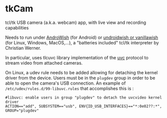 # tkCam

tcl/tk USB camera (a.k.a. webcam) app, with live view and recording capabilities

Needs to run under [AndroWish](https://www.androwish.org/) (for Android) or [undroidwish or vanillawish](https://www.androwish.org/home/wiki?name=undroidwish) (for Linux, Windows, MacOS,...), a "batteries included" tcl/tk interpreter by Christian Werner. 

In particular, uses tlcuvc library implementation of the [uvc](https://www.androwish.org/home/wiki?name=uvc) protocol to stream video from attached cameras.

On Linux, a udev rule needs to be added allowing for detaching the kernel driver from the device. Users must be in the `plugdev` group in order to be able to open the camera's USB connection. An example of `/etc/udev/rules.d/99-libuvc.rules` that accomplishes this is :
```
#libuvc: enable users in group "plugdev" to detach the uvcvideo kernel driver
ACTION=="add", SUBSYSTEM=="usb", ENV{ID_USB_INTERFACES}=="*:0e02??:*", GROUP="plugdev"
```
